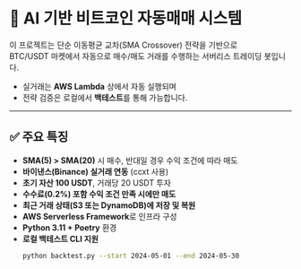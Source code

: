 # 🧠 AI 기반 비트코인 자동매매 시스템

이 프로젝트는 단순 이동평균 교차(SMA Crossover) 전략을 기반으로  
BTC/USDT 마켓에서 자동으로 매수/매도 거래를 수행하는 서버리스 트레이딩 봇입니다.

- 실거래는 **AWS Lambda** 상에서 자동 실행되며
- 전략 검증은 로컬에서 **백테스트**를 통해 가능합니다.

---

## ✅ 주요 특징

- **SMA(5) > SMA(20)** 시 매수, 반대일 경우 수익 조건에 따라 매도
- **바이낸스(Binance) 실거래 연동** (ccxt 사용)
- **초기 자산 100 USDT**, 거래당 20 USDT 투자
- **수수료(0.2%) 포함 수익 조건 만족 시에만 매도**
- **최근 거래 상태(S3 또는 DynamoDB)에 저장 및 복원**
- **AWS Serverless Framework**로 인프라 구성
- **Python 3.11 + Poetry** 환경
- **로컬 백테스트 CLI 지원**
  ```bash
  python backtest.py --start 2024-05-01 --end 2024-05-30
